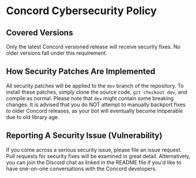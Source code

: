 # Concord Cybersecurity Policy

## Covered Versions
Only the latest Concord versioned release will receive security fixes. 
No older versions fall under this requirement.

## How Security Patches Are Implemented
All security patches will be applied to the `dev` branch of the repository.
To install these patches, simply clone the source code, `git checkout dev`, and
compile as normal. Please note that `dev` might contain some breaking changes.
It is advised that you do NOT attempt to manually backport fixes to older
Concord releases, as your bot will eventually become inoperable due to old
library age. 

## Reporting A Security Issue (Vulnerability)
If you come across a serious security issue, please file an issue request.
Pull requests for security fixes will be examined in great detail.
Alternatively, you can join the Discord chat as linked in the README file
if you'd like to have one-on-one conversations with the Concord developers.
